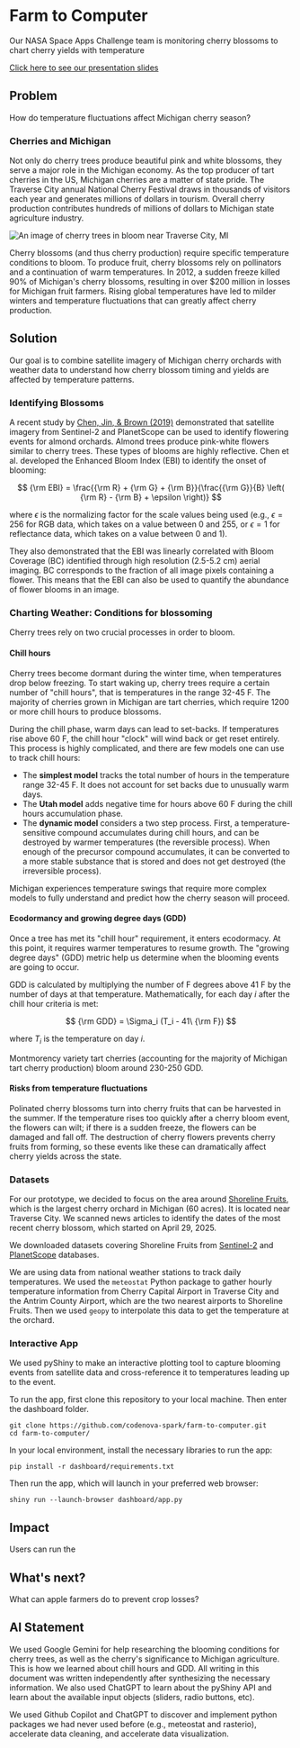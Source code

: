 # Farm to Computer

Our NASA Space Apps Challenge team is monitoring cherry blossoms to chart cherry yields with temperature

[Click here to see our presentation slides](https://drive.google.com/file/d/1n8_Ed5kfiNfeTvaMkJb6jXVrHmSvs-mF/view?usp=sharing)

## Problem

How do temperature fluctuations affect Michigan cherry season?

### Cherries and Michigan

Not only do cherry trees produce beautiful pink and white blossoms, they serve a major role in the Michigan economy. As the top producer of tart cherries in the US, Michigan cherries are a matter of state pride. The Traverse City annual National Cherry Festival draws in thousands of visitors each year and generates millions of dollars in tourism. Overall cherry production contributes hundreds of millions of dollars to Michigan state agriculture industry.

![An image of cherry trees in bloom near Traverse City, MI](https://assets.simpleviewinc.com/sv-traversecity/image/upload/c_fill,h_491,q_100,w_1440/v1/cms_resources/cms_resources/cms_resources/cms_resources/clients/traversecity/1_Cherry_Blossoms_922eab3d-0357-47df-a773-203fade5440b.jpg)

Cherry blossoms (and thus cherry production) require specific temperature conditions to bloom. To produce fruit, cherry blossoms rely on pollinators and a continuation of warm temperatures. In 2012, a sudden freeze killed 90% of Michigan's cherry blossoms, resulting in over $200 million in losses for Michigan fruit farmers. Rising global temperatures have led to milder winters and temperature fluctuations that can greatly affect cherry production.

## Solution

Our goal is to combine satellite imagery of Michigan cherry orchards with weather data to understand how cherry blossom timing and yields are affected by temperature patterns.

### Identifying Blossoms

A recent study by [Chen, Jin, & Brown (2019)](https://www.sciencedirect.com/science/article/pii/S092427161930190X) demonstrated that satellite imagery from Sentinel-2 and PlanetScope can be used to identify flowering events for almond orchards. Almond trees produce pink-white flowers similar to cherry trees. These types of blooms are highly reflective. Chen et al. developed the Enhanced Bloom Index (EBI) to identify the onset of blooming:

$$ {\rm EBI} = \frac{{\rm R} + {\rm G} + {\rm B}}{\frac{{\rm G}}{B} \left( {\rm R} - {\rm B} + \epsilon \right)} $$

where $\epsilon$ is the normalizing factor for the scale values being used (e.g., $\epsilon = 256$ for RGB data, which takes on a value between 0 and 255, or $\epsilon = 1$ for reflectance data, which takes on a value between 0 and 1).

They also demonstrated that the EBI was linearly correlated with Bloom Coverage (BC) identified through high resolution (2.5-5.2 cm) aerial imaging. BC corresponds to the fraction of all image pixels containing a flower. This means that the EBI can also be used to quantify the abundance of flower blooms in an image.

### Charting Weather: Conditions for blossoming

Cherry trees rely on two crucial processes in order to bloom. 

#### Chill hours

Cherry trees become dormant during the winter time, when temperatures drop below freezing. To start waking up, cherry trees require a certain number of "chill hours", that is temperatures in the range 32-45 F. The majority of cherries grown in Michigan are tart cherries, which require 1200 or more chill hours to produce blossoms.

During the chill phase, warm days can lead to set-backs. If temperatures rise above 60 F, the chill hour "clock" will wind back or get reset entirely. This process is highly complicated, and there are few models one can use to track chill hours:
- The **simplest model** tracks the total number of hours in the temperature range 32-45 F. It does not account for set backs due to unusually warm days.
- The **Utah model** adds negative time for hours above 60 F during the chill hours accumulation phase.
- The **dynamic model** considers a two step process. First, a temperature-sensitive compound accumulates during chill hours, and can be destroyed by warmer temperatures (the reversible process). When enough of the precursor compound accumulates, it can be converted to a more stable substance that is stored and does not get destroyed (the irreversible process).

Michigan experiences temperature swings that require more complex models to fully understand and predict how the cherry season will proceed.

#### Ecodormancy and growing degree days (GDD)

Once a tree has met its "chill hour" requirement, it enters ecodormacy. At this point, it requires warmer temperatures to resume growth. The "growing degree days" (GDD) metric help us determine when the blooming events are going to occur.

GDD is calculated by multiplying the number of F degrees above 41 F by the number of days at that temperature. Mathematically, for each day $i$ after the chill hour criteria is met:

$$ {\rm GDD} = \Sigma_i (T_i - 41\ {\rm F}) $$

where $T_i$ is the temperature on day $i$.

Montmorency variety tart cherries (accounting for the majority of Michigan tart cherry production) bloom around 230-250 GDD.

#### Risks from temperature fluctuations

Polinated cherry blossoms turn into cherry fruits that can be harvested in the summer. If the temperature rises too quickly after a cherry bloom event, the flowers can wilt; if there is a sudden freeze, the flowers can be damaged and fall off. The destruction of cherry flowers prevents cherry fruits from forming, so these events like these can dramatically affect cherry yields across the state.

### Datasets

For our prototype, we decided to focus on the area around [Shoreline Fruits](https://www.shorelinefruit.com/about/our-story), which is the largest cherry orchard in Michigan (60 acres). It is located near Traverse City. We scanned news articles to identify the dates of the most recent cherry blossom, which started on April 29, 2025.

We downloaded datasets covering Shoreline Fruits from [Sentinel-2](https://www.esa.int/Applications/Observing_the_Earth/Copernicus/Sentinel-2) and [PlanetScope](https://earth.esa.int/eogateway/missions/planetscope) databases. 

We are using data from national weather stations to track daily temperatures. We used the `meteostat` Python package to gather hourly temperature information from Cherry Capital Airport in Traverse City and the Antrim County Airport, which are the two nearest airports to Shoreline Fruits. Then we used `geopy` to interpolate this data to get the temperature at the orchard.

### Interactive App

We used pyShiny to make an interactive plotting tool to capture blooming events from satellite data and cross-reference it to temperatures leading up to the event. 

To run the app, first clone this repository to your local machine. Then enter the dashboard folder.
```
git clone https://github.com/codenova-spark/farm-to-computer.git
cd farm-to-computer/
```

In your local environment, install the necessary libraries to run the app:
```
pip install -r dashboard/requirements.txt
```

Then run the app, which will launch in your preferred web browser:
```
shiny run --launch-browser dashboard/app.py
```

## Impact

Users can run the 

## What's next?

What can apple farmers do to prevent crop losses?

## AI Statement

We used Google Gemini for help researching the blooming conditions for cherry trees, as well as the cherry's significance to Michigan agriculture. This is how we learned about chill hours and GDD. All writing in this document was written independently after synthesizing the necessary information. We also used ChatGPT to learn about the pyShiny API and learn about the available input objects (sliders, radio buttons, etc).

We used Github Copilot and ChatGPT to discover and implement python packages we had never used before (e.g., meteostat and rasterio), accelerate data cleaning, and accelerate data visualization.


